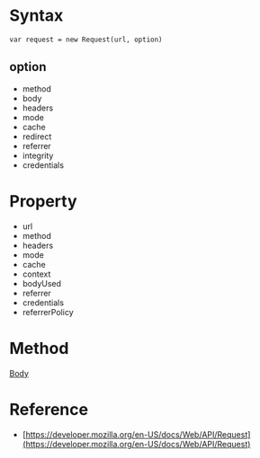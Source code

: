 # Syntax

```
var request = new Request(url, option)
```

## option

-   method
-   body
-   headers
-   mode
-   cache
-   redirect
-   referrer
-   integrity
-   credentials

# Property

-   url
-   method
-   headers
-   mode
-   cache
-   context
-   bodyUsed
-   referrer
-   credentials
-   referrerPolicy

# Method

[Body](#js/Body)

# Reference

-   [https://developer.mozilla.org/en-US/docs/Web/API/Request](https://developer.mozilla.org/en-US/docs/Web/API/Request)
